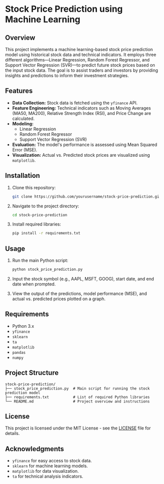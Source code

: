 # Stock Price Prediction using Machine Learning

## Overview

This project implements a machine learning-based stock price prediction model using historical stock data and technical indicators. It employs three different algorithms—Linear Regression, Random Forest Regressor, and Support Vector Regression (SVR)—to predict future stock prices based on the input stock data. The goal is to assist traders and investors by providing insights and predictions to inform their investment strategies.

## Features

- **Data Collection:** Stock data is fetched using the `yfinance` API.
- **Feature Engineering:** Technical indicators such as Moving Averages (MA50, MA200), Relative Strength Index (RSI), and Price Change are calculated.
- **Modeling:** 
    - Linear Regression
    - Random Forest Regressor
    - Support Vector Regression (SVR)
- **Evaluation:** The model's performance is assessed using Mean Squared Error (MSE).
- **Visualization:** Actual vs. Predicted stock prices are visualized using `matplotlib`.

## Installation

1. Clone this repository:
    ```bash
    git clone https://github.com/yourusername/stock-price-prediction.git
    ```

2. Navigate to the project directory:
    ```bash
    cd stock-price-prediction
    ```

3. Install required libraries:
    ```bash
    pip install -r requirements.txt
    ```

## Usage

1. Run the main Python script:
    ```bash
    python stock_price_prediction.py
    ```

2. Input the stock symbol (e.g., AAPL, MSFT, GOOG), start date, and end date when prompted.

3. View the output of the predictions, model performance (MSE), and actual vs. predicted prices plotted on a graph.

## Requirements

- Python 3.x
- `yfinance`
- `sklearn`
- `ta`
- `matplotlib`
- `pandas`
- `numpy`

## Project Structure

```
stock-price-prediction/
├── stock_price_prediction.py  # Main script for running the stock prediction model
├── requirements.txt           # List of required Python libraries
└── README.md                  # Project overview and instructions
```

## License

This project is licensed under the MIT License - see the [LICENSE](LICENSE) file for details.

## Acknowledgments

- `yfinance` for easy access to stock data.
- `sklearn` for machine learning models.
- `matplotlib` for data visualization.
- `ta` for technical analysis indicators.

